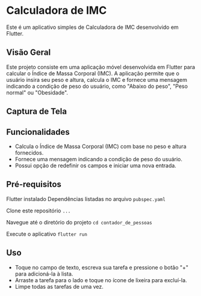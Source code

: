 # Calculadora de IMC

Este é um aplicativo simples de Calculadora de IMC desenvolvido em Flutter.

## Visão Geral

Este projeto consiste em uma aplicação móvel desenvolvida em Flutter para calcular o Índice de Massa Corporal (IMC). A aplicação permite que o usuário insira seu peso e altura, calcula o IMC e fornece uma mensagem indicando a condição de peso do usuário, como "Abaixo do peso", "Peso normal" ou "Obesidade".

## Captura de Tela




## Funcionalidades

- Calcula o Índice de Massa Corporal (IMC) com base no peso e altura fornecidos.
- Fornece uma mensagem indicando a condição de peso do usuário.
- Possui opção de redefinir os campos e iniciar uma nova entrada.

## Pré-requisitos

Flutter instalado
Dependências listadas no arquivo `pubspec.yaml`

Clone este repositório
`...`

Navegue até o diretório do projeto
`cd contador_de_pessoas`

Execute o aplicativo
`flutter run`

## Uso

- Toque no campo de texto, escreva sua tarefa e pressione o botão "+" para adicioná-la à lista.
- Arraste a tarefa para o lado e toque no ícone de lixeira para excluí-la.
- Limpe todas as tarefas de uma vez.








